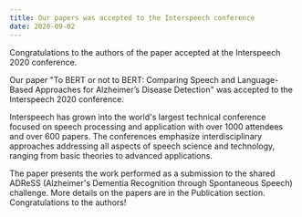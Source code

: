 ```yaml
---
title: Our papers was accepted to the Interspeech conference
date: 2020-09-02
---
```


Congratulations to the authors of the paper accepted at the Interspeech 2020 conference.

<!--more-->

Our paper "To BERT or not to BERT: Comparing Speech and Language-Based Approaches for Alzheimer’s Disease Detection" was accepted to the Interspeech 2020 conference.

Interspeech has grown into the world's largest technical conference focused on speech processing and application with over 1000 attendees and over 600 papers. The conferences emphasize interdisciplinary approaches addressing all aspects of speech science and technology, ranging from basic theories to advanced applications. 

The paper presents the work performed as a submission to the shared ADReSS (Alzheimer's Dementia Recognition through Spontaneous Speech) challenge. More details on the papers are in the Publication section. Congratulations to the authors!